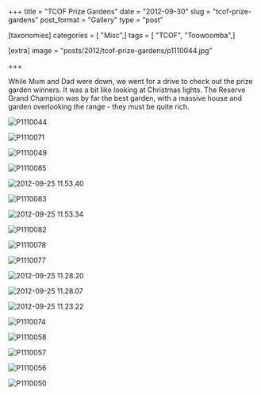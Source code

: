 +++
title = "TCOF Prize Gardens"
date = "2012-09-30"
slug = "tcof-prize-gardens"
post_format = "Gallery"
type = "post"

[taxonomies]
categories = [ "Misc",]
tags = [ "TCOF", "Toowoomba",]

[extra]
image = "posts/2012/tcof-prize-gardens/p1110044.jpg"

+++

While Mum and Dad were down, we went for a drive to check out the prize garden winners. It was a bit like looking at Christmas lights. The Reserve Grand Champion was by far the best garden, with a massive house and garden overlooking the range - they must be quite rich.

![P1110044](p1110044.jpg)

![P1110071](p1110071.jpg)

![P1110049](p1110049.jpg)

![P1110085](p1110085.jpg)

![2012-09-25 11.53.40](2012-09-25-11-53-40.jpg)

![P1110083](p1110083-e1348964966954.jpg)

![2012-09-25 11.53.34](2012-09-25-11-53-34.jpg)

![P1110082](p1110082.jpg)

![P1110078](p1110078-e1348964934751.jpg)

![P1110077](p1110077.jpg)

![2012-09-25 11.28.20](2012-09-25-11-28-20.jpg)

![2012-09-25 11.28.07](2012-09-25-11-28-07.jpg)

![2012-09-25 11.23.22](2012-09-25-11-23-22.jpg)

![P1110074](p1110074.jpg)

![P1110058](p1110058.jpg)

![P1110057](p1110057.jpg)

![P1110056](p1110056.jpg)

![P1110050](p1110050.jpg)